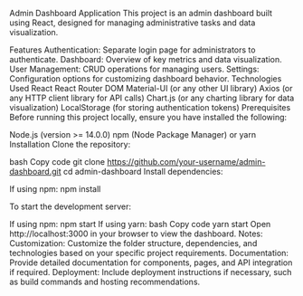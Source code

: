 Admin Dashboard Application
This project is an admin dashboard built using React, designed for managing administrative tasks and data visualization.

Features
Authentication: Separate login page for administrators to authenticate.
Dashboard: Overview of key metrics and data visualization.
User Management: CRUD operations for managing users.
Settings: Configuration options for customizing dashboard behavior.
Technologies Used
React
React Router DOM
Material-UI (or any other UI library)
Axios (or any HTTP client library for API calls)
Chart.js (or any charting library for data visualization)
LocalStorage (for storing authentication tokens)
Prerequisites
Before running this project locally, ensure you have installed the following:

Node.js (version >= 14.0.0)
npm (Node Package Manager) or yarn
Installation
Clone the repository:

bash
Copy code
git clone https://github.com/your-username/admin-dashboard.git
cd admin-dashboard
Install dependencies:

If using npm:
npm install

To start the development server:

If using npm:
npm start
If using yarn:
bash
Copy code
yarn start
Open http://localhost:3000 in your browser to view the dashboard.
Notes:
Customization: Customize the folder structure, dependencies, and technologies based on your specific project requirements.
Documentation: Provide detailed documentation for components, pages, and API integration if required.
Deployment: Include deployment instructions if necessary, such as build commands and hosting recommendations.
